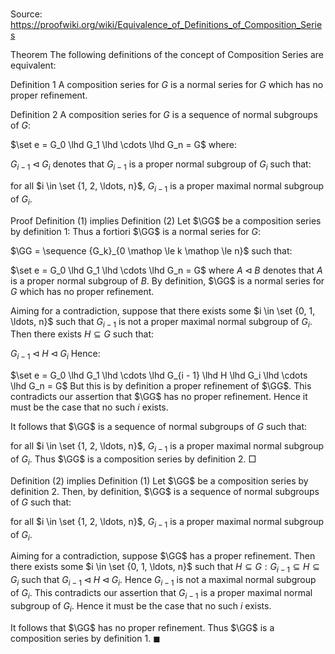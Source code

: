 # 

Source: https://proofwiki.org/wiki/Equivalence_of_Definitions_of_Composition_Series



Theorem
The following definitions of the concept of Composition Series are equivalent:

Definition $1$
A composition series for $G$ is a normal series for $G$ which has no proper refinement.

Definition $2$
A composition series for $G$ is a sequence of normal subgroups of $G$:

$\set e = G_0 \lhd G_1 \lhd \cdots \lhd G_n = G$
where:

$G_{i - 1} \lhd G_i$ denotes that $G_{i - 1}$ is a proper normal subgroup of $G_i$
such that:

for all $i \in \set {1, 2, \ldots, n}$, $G_{i - 1}$ is a proper maximal normal subgroup of $G_i$.


Proof
Definition $(1)$ implies Definition $(2)$
Let $\GG$ be a composition series by definition $1$:
Thus a fortiori $\GG$ is a normal series for $G$:

$\GG = \sequence {G_k}_{0 \mathop \le k \mathop \le n}$
such that:

$\set e = G_0 \lhd G_1 \lhd \cdots \lhd G_n = G$
where $A \lhd B$ denotes that $A$ is a proper normal subgroup of $B$.
By definition, $\GG$ is a normal series for $G$ which has no proper refinement.

Aiming for a contradiction, suppose that there exists some $i \in \set {0, 1, \ldots, n}$ such that $G_{i - 1}$ is not a proper maximal normal subgroup of $G_i$.
Then there exists $H \subseteq G$ such that:

$G_{i - 1} \lhd H \lhd G_i$
Hence:

$\set e = G_0 \lhd G_1 \lhd \cdots \lhd G_{i - 1} \lhd H \lhd G_i \lhd \cdots \lhd G_n = G$
But this is by definition a proper refinement of $\GG$.
This contradicts our assertion that $\GG$ has no proper refinement.
Hence it must be the case that no such $i$ exists.

It follows that $\GG$ is a sequence of normal subgroups of $G$ such that:

for all $i \in \set {1, 2, \ldots, n}$, $G_{i - 1}$ is a proper maximal normal subgroup of $G_i$.
Thus $\GG$ is a composition series by definition $2$.
$\Box$


Definition $(2)$ implies Definition $(1)$
Let $\GG$ be a composition series by definition $2$.
Then, by definition, $\GG$ is a sequence of normal subgroups of $G$ such that:

for all $i \in \set {1, 2, \ldots, n}$, $G_{i - 1}$ is a proper maximal normal subgroup of $G_i$.

Aiming for a contradiction, suppose $\GG$ has a proper refinement.
Then there exists some $i \in \set {0, 1, \ldots, n}$ such that $H \subseteq G: G_{i - 1} \subseteq H \subseteq G_i$ such that $G_{i - 1} \lhd H \lhd G_i$.
Hence $G_{i - 1}$ is not a maximal normal subgroup of $G_i$.
This contradicts our assertion that $G_{i - 1}$ is a proper maximal normal subgroup of $G_i$.
Hence it must be the case that no such $i$ exists.

It follows that $\GG$ has no proper refinement.
Thus $\GG$ is a composition series by definition $1$.
$\blacksquare$





